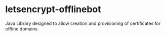 # letsencrypt-offlinebot
Java Library designed to allow creation and provisioning of certificates for offline domains.
